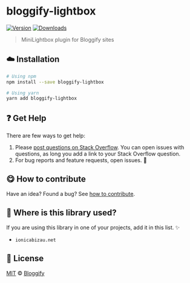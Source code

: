 <!-- Please do not edit this file. Edit the `blah` field in the `package.json` instead. If in doubt, open an issue. -->


















# bloggify-lightbox

 [![Version](https://img.shields.io/npm/v/bloggify-lightbox.svg)](https://www.npmjs.com/package/bloggify-lightbox) [![Downloads](https://img.shields.io/npm/dt/bloggify-lightbox.svg)](https://www.npmjs.com/package/bloggify-lightbox)







> MiniLightbox plugin for Bloggify sites

















## :cloud: Installation

```sh
# Using npm
npm install --save bloggify-lightbox

# Using yarn
yarn add bloggify-lightbox
```






















## :question: Get Help

There are few ways to get help:



 1. Please [post questions on Stack Overflow](https://stackoverflow.com/questions/ask). You can open issues with questions, as long you add a link to your Stack Overflow question.
 2. For bug reports and feature requests, open issues. :bug:
















## :yum: How to contribute
Have an idea? Found a bug? See [how to contribute][contributing].
















## :dizzy: Where is this library used?
If you are using this library in one of your projects, add it in this list. :sparkles:

 - `ionicabizau.net`











## :scroll: License

[MIT][license] © [Bloggify][website]






[license]: /LICENSE
[website]: https://bloggify.org
[contributing]: /CONTRIBUTING.md
[docs]: /DOCUMENTATION.md
